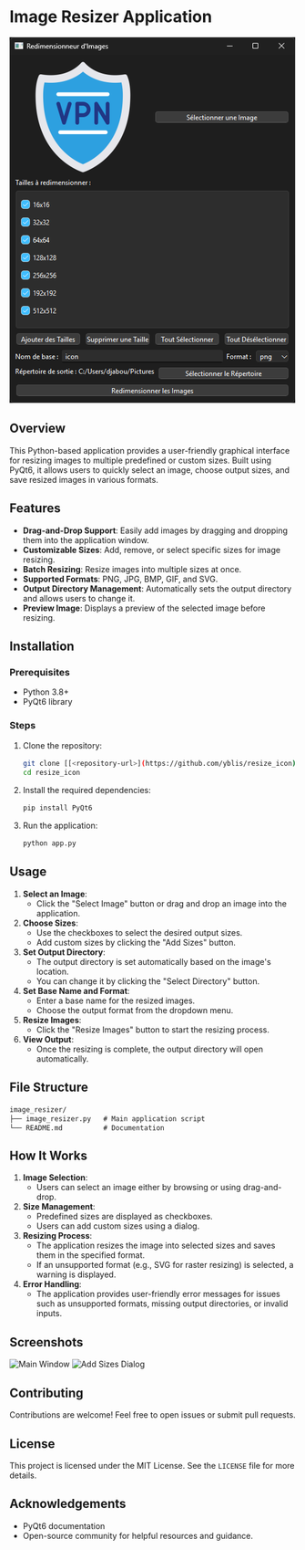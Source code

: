 # Image Resizer Application

![Resize tool](images/resize-tool.png)

## Overview
This Python-based application provides a user-friendly graphical interface for resizing images to multiple predefined or custom sizes. Built using PyQt6, it allows users to quickly select an image, choose output sizes, and save resized images in various formats.

## Features
- **Drag-and-Drop Support**: Easily add images by dragging and dropping them into the application window.
- **Customizable Sizes**: Add, remove, or select specific sizes for image resizing.
- **Batch Resizing**: Resize images into multiple sizes at once.
- **Supported Formats**: PNG, JPG, BMP, GIF, and SVG.
- **Output Directory Management**: Automatically sets the output directory and allows users to change it.
- **Preview Image**: Displays a preview of the selected image before resizing.

## Installation
### Prerequisites
- Python 3.8+
- PyQt6 library

### Steps
1. Clone the repository:
   ```bash
   git clone [[<repository-url>](https://github.com/yblis/resize_icon)](https://github.com/yblis/resize_icon)
   cd resize_icon
   ```
2. Install the required dependencies:
   ```bash
   pip install PyQt6
   ```
3. Run the application:
   ```bash
   python app.py
   ```

## Usage
1. **Select an Image**:
   - Click the "Select Image" button or drag and drop an image into the application.
2. **Choose Sizes**:
   - Use the checkboxes to select the desired output sizes.
   - Add custom sizes by clicking the "Add Sizes" button.
3. **Set Output Directory**:
   - The output directory is set automatically based on the image's location.
   - You can change it by clicking the "Select Directory" button.
4. **Set Base Name and Format**:
   - Enter a base name for the resized images.
   - Choose the output format from the dropdown menu.
5. **Resize Images**:
   - Click the "Resize Images" button to start the resizing process.
6. **View Output**:
   - Once the resizing is complete, the output directory will open automatically.

## File Structure
```
image_resizer/
├── image_resizer.py   # Main application script
└── README.md          # Documentation
```

## How It Works
1. **Image Selection**:
   - Users can select an image either by browsing or using drag-and-drop.
2. **Size Management**:
   - Predefined sizes are displayed as checkboxes.
   - Users can add custom sizes using a dialog.
3. **Resizing Process**:
   - The application resizes the image into selected sizes and saves them in the specified format.
   - If an unsupported format (e.g., SVG for raster resizing) is selected, a warning is displayed.
4. **Error Handling**:
   - The application provides user-friendly error messages for issues such as unsupported formats, missing output directories, or invalid inputs.

## Screenshots
![Main Window](screenshots/main_window.png)
![Add Sizes Dialog](screenshots/add_sizes_dialog.png)

## Contributing
Contributions are welcome! Feel free to open issues or submit pull requests.

## License
This project is licensed under the MIT License. See the `LICENSE` file for more details.

## Acknowledgements
- PyQt6 documentation
- Open-source community for helpful resources and guidance.

